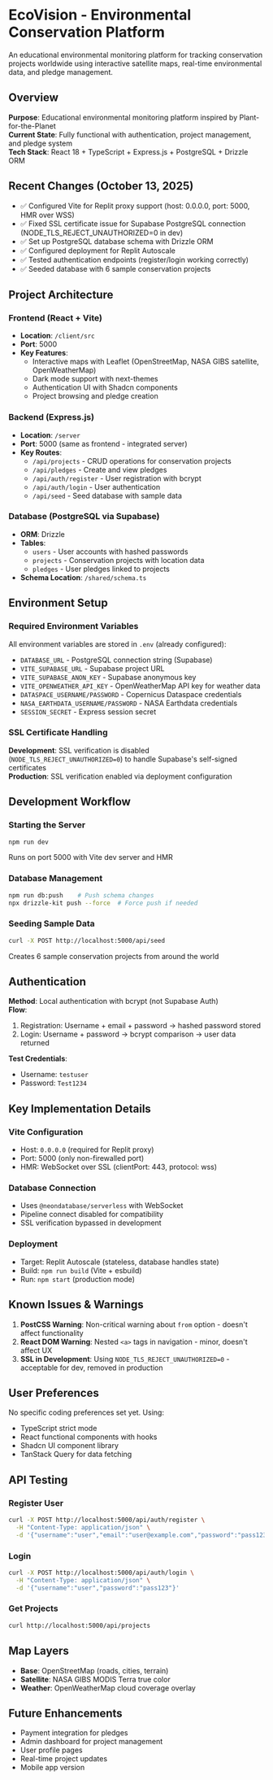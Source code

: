 # EcoVision - Environmental Conservation Platform

An educational environmental monitoring platform for tracking conservation projects worldwide using interactive satellite maps, real-time environmental data, and pledge management.

## Overview

**Purpose**: Educational environmental monitoring platform inspired by Plant-for-the-Planet  
**Current State**: Fully functional with authentication, project management, and pledge system  
**Tech Stack**: React 18 + TypeScript + Express.js + PostgreSQL + Drizzle ORM  

## Recent Changes (October 13, 2025)

- ✅ Configured Vite for Replit proxy support (host: 0.0.0.0, port: 5000, HMR over WSS)
- ✅ Fixed SSL certificate issue for Supabase PostgreSQL connection (NODE_TLS_REJECT_UNAUTHORIZED=0 in dev)
- ✅ Set up PostgreSQL database schema with Drizzle ORM
- ✅ Configured deployment for Replit Autoscale
- ✅ Tested authentication endpoints (register/login working correctly)
- ✅ Seeded database with 6 sample conservation projects

## Project Architecture

### Frontend (React + Vite)
- **Location**: `/client/src`
- **Port**: 5000
- **Key Features**:
  - Interactive maps with Leaflet (OpenStreetMap, NASA GIBS satellite, OpenWeatherMap)
  - Dark mode support with next-themes
  - Authentication UI with Shadcn components
  - Project browsing and pledge creation

### Backend (Express.js)
- **Location**: `/server`
- **Port**: 5000 (same as frontend - integrated server)
- **Key Routes**:
  - `/api/projects` - CRUD operations for conservation projects
  - `/api/pledges` - Create and view pledges
  - `/api/auth/register` - User registration with bcrypt
  - `/api/auth/login` - User authentication
  - `/api/seed` - Seed database with sample data

### Database (PostgreSQL via Supabase)
- **ORM**: Drizzle
- **Tables**:
  - `users` - User accounts with hashed passwords
  - `projects` - Conservation projects with location data
  - `pledges` - User pledges linked to projects
- **Schema Location**: `/shared/schema.ts`

## Environment Setup

### Required Environment Variables
All environment variables are stored in `.env` (already configured):
- `DATABASE_URL` - PostgreSQL connection string (Supabase)
- `VITE_SUPABASE_URL` - Supabase project URL
- `VITE_SUPABASE_ANON_KEY` - Supabase anonymous key
- `VITE_OPENWEATHER_API_KEY` - OpenWeatherMap API key for weather data
- `DATASPACE_USERNAME/PASSWORD` - Copernicus Dataspace credentials
- `NASA_EARTHDATA_USERNAME/PASSWORD` - NASA Earthdata credentials
- `SESSION_SECRET` - Express session secret

### SSL Certificate Handling
**Development**: SSL verification is disabled (`NODE_TLS_REJECT_UNAUTHORIZED=0`) to handle Supabase's self-signed certificates  
**Production**: SSL verification enabled via deployment configuration

## Development Workflow

### Starting the Server
```bash
npm run dev
```
Runs on port 5000 with Vite dev server and HMR

### Database Management
```bash
npm run db:push    # Push schema changes
npx drizzle-kit push --force  # Force push if needed
```

### Seeding Sample Data
```bash
curl -X POST http://localhost:5000/api/seed
```
Creates 6 sample conservation projects from around the world

## Authentication

**Method**: Local authentication with bcrypt (not Supabase Auth)  
**Flow**:
1. Registration: Username + email + password → hashed password stored
2. Login: Username + password → bcrypt comparison → user data returned

**Test Credentials**:
- Username: `testuser`
- Password: `Test1234`

## Key Implementation Details

### Vite Configuration
- Host: `0.0.0.0` (required for Replit proxy)
- Port: 5000 (only non-firewalled port)
- HMR: WebSocket over SSL (clientPort: 443, protocol: wss)

### Database Connection
- Uses `@neondatabase/serverless` with WebSocket
- Pipeline connect disabled for compatibility
- SSL verification bypassed in development

### Deployment
- Target: Replit Autoscale (stateless, database handles state)
- Build: `npm run build` (Vite + esbuild)
- Run: `npm start` (production mode)

## Known Issues & Warnings

1. **PostCSS Warning**: Non-critical warning about `from` option - doesn't affect functionality
2. **React DOM Warning**: Nested `<a>` tags in navigation - minor, doesn't affect UX
3. **SSL in Development**: Using `NODE_TLS_REJECT_UNAUTHORIZED=0` - acceptable for dev, removed in production

## User Preferences

No specific coding preferences set yet. Using:
- TypeScript strict mode
- React functional components with hooks
- Shadcn UI component library
- TanStack Query for data fetching

## API Testing

### Register User
```bash
curl -X POST http://localhost:5000/api/auth/register \
  -H "Content-Type: application/json" \
  -d '{"username":"user","email":"user@example.com","password":"pass123"}'
```

### Login
```bash
curl -X POST http://localhost:5000/api/auth/login \
  -H "Content-Type: application/json" \
  -d '{"username":"user","password":"pass123"}'
```

### Get Projects
```bash
curl http://localhost:5000/api/projects
```

## Map Layers

- **Base**: OpenStreetMap (roads, cities, terrain)
- **Satellite**: NASA GIBS MODIS Terra true color
- **Weather**: OpenWeatherMap cloud coverage overlay

## Future Enhancements

- Payment integration for pledges
- Admin dashboard for project management
- User profile pages
- Real-time project updates
- Mobile app version
